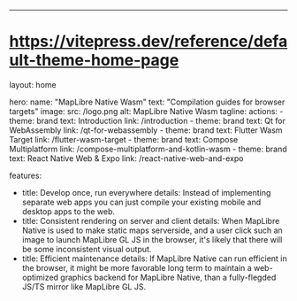 ---
# https://vitepress.dev/reference/default-theme-home-page
layout: home

hero:
  name: "MapLibre Native Wasm"
  text: "Compilation guides for browser targets"
  image:
    src: /logo.png
    alt: MapLibre Native Wasm
  tagline: 
  actions:
    - theme: brand
      text: Introduction
      link: /introduction
    - theme: brand
      text: Qt for WebAssembly
      link: /qt-for-webassembly
    - theme: brand
      text: Flutter Wasm Target
      link: /flutter-wasm-target
    - theme: brand
      text: Compose Multiplatform
      link: /compose-multiplatform-and-kotlin-wasm
    - theme: brand
      text: React Native Web & Expo
      link: /react-native-web-and-expo
    

features:
  - title: Develop once, run everywhere
    details: Instead of implementing separate web apps you can just compile your existing mobile and desktop apps to the web.
  - title: Consistent rendering on server and client
    details: When MapLibre Native is used to make static maps serverside, and a user click such an image to launch MapLibre GL JS in the browser, it's likely that there will be some inconsistent visual output.
  - title: Efficient maintenance
    details: If MapLibre Native can run efficient in the browser, it might be more favorable long term to maintain a web-optimized graphics backend for MapLibre Native, than a fully-flegded JS/TS mirror like MapLibre GL JS.

